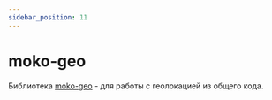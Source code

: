 ```yaml
---
sidebar_position: 11
---
```


# moko-geo

Библиотека [moko-geo](https://github.com/icerockdev/moko-geo) - для работы с геолокацией из общего кода.
